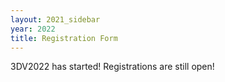 ```yaml
---
layout: 2021_sidebar
year: 2022
title: Registration Form
---
```


3DV2022 has started! 
Registrations are still open!

<!--
<iframe
src="https://docs.google.com/forms/d/e/1FAIpQLSdmNxZYmqo27X3v4VDclEGdVuXTBjasTrHU1z1kFyui0aupaQ/viewform?embedded=true"
width="640" height="3920" frameborder="0" marginheight="0"
marginwidth="0">Loading…</iframe>
-->
